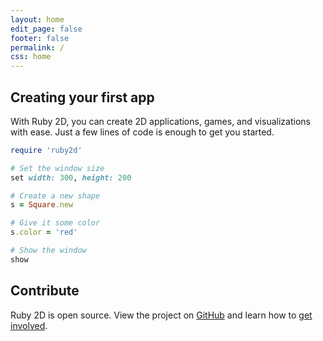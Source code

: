 ```yaml
---
layout: home
edit_page: false
footer: false
permalink: /
css: home
---
```


## Creating your first app

With Ruby 2D, you can create 2D applications, games, and visualizations with ease. Just a few lines of code is enough to get you started.

```ruby
require 'ruby2d'

# Set the window size
set width: 300, height: 200

# Create a new shape
s = Square.new

# Give it some color
s.color = 'red'

# Show the window
show
```

## Contribute

Ruby 2D is open source. View the project on [GitHub](https://github.com/ruby2d) and learn how to [get involved](/contribute).
